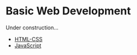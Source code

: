 # Basic Web Development

Under construction...

- [HTML-CSS](HTML.md)
- [JavaScript](JavaScript.md)
